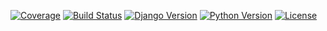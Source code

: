[![Coverage](https://img.shields.io/codecov/c/github/seu-usuario/seu-repositorio)](https://codecov.io/gh/seu-usuario/seu-repositorio)
[![Build Status](https://travis-ci.com/seu-usuario/seu-repositorio.svg?branch=main)](https://travis-ci.com/seu-usuario/seu-repositorio)
[![Django Version](https://img.shields.io/badge/django-3.2-brightgreen.svg)](https://www.djangoproject.com/)
[![Python Version](https://img.shields.io/badge/python-3.6%2B-blue)](https://www.python.org/downloads/)
[![License](https://img.shields.io/badge/license-MIT-blue.svg)](LICENSE)
